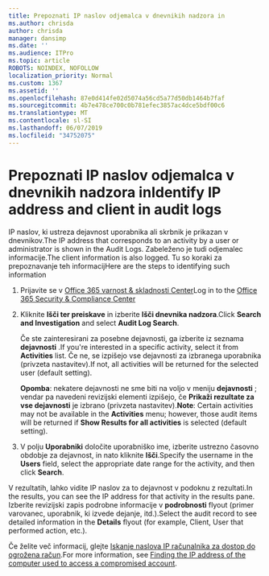 ```yaml
---
title: Prepoznati IP naslov odjemalca v dnevnikih nadzora in
ms.author: chrisda
author: chrisda
manager: dansimp
ms.date: ''
ms.audience: ITPro
ms.topic: article
ROBOTS: NOINDEX, NOFOLLOW
localization_priority: Normal
ms.custom: 1367
ms.assetid: ''
ms.openlocfilehash: 87e0d414fe02d5074a56cd5a77d50db1464b7faf
ms.sourcegitcommit: 4b7e478ce700c0b781efec3857ac4dce5bdf00c6
ms.translationtype: MT
ms.contentlocale: sl-SI
ms.lasthandoff: 06/07/2019
ms.locfileid: "34752075"
---
```

# <a name="identify-ip-address-and-client-in-audit-logs"></a><span data-ttu-id="03403-102">Prepoznati IP naslov odjemalca v dnevnikih nadzora in</span><span class="sxs-lookup"><span data-stu-id="03403-102">Identify IP address and client in audit logs</span></span>

<span data-ttu-id="03403-103">IP naslov, ki ustreza dejavnost uporabnika ali skrbnik je prikazan v dnevnikov.</span><span class="sxs-lookup"><span data-stu-id="03403-103">The IP address that corresponds to an activity by a user or administrator is shown in the Audit Logs.</span></span> <span data-ttu-id="03403-104">Zabeleženo je tudi odjemalec informacije.</span><span class="sxs-lookup"><span data-stu-id="03403-104">The client information is also logged.</span></span> <span data-ttu-id="03403-105">Tu so koraki za prepoznavanje teh informacij</span><span class="sxs-lookup"><span data-stu-id="03403-105">Here are the steps to identifying such information</span></span>

1. <span data-ttu-id="03403-106">Prijavite se v [Office 365 varnost & skladnosti Center](https://protection.office.com/)</span><span class="sxs-lookup"><span data-stu-id="03403-106">Log in to the [Office 365 Security & Compliance Center](https://protection.office.com/)</span></span>

2. <span data-ttu-id="03403-107">Kliknite **Išči ter preiskave** in izberite **Išči dnevnika nadzora**.</span><span class="sxs-lookup"><span data-stu-id="03403-107">Click **Search and Investigation** and select **Audit Log Search**.</span></span>

   <span data-ttu-id="03403-108">Če ste zainteresirani za posebne dejavnosti, ga izberite iz seznama **dejavnosti** .</span><span class="sxs-lookup"><span data-stu-id="03403-108">If you're interested in a specific activity, select it from **Activities** list.</span></span> <span data-ttu-id="03403-109">Če ne, se izpišejo vse dejavnosti za izbranega uporabnika (privzeta nastavitev).</span><span class="sxs-lookup"><span data-stu-id="03403-109">If not, all activities will be returned for the selected user (default setting).</span></span>

   <span data-ttu-id="03403-110">**Opomba**: nekatere dejavnosti ne sme biti na voljo v meniju **dejavnosti** ; vendar pa navedeni revizijski elementi izpišejo, če **Prikaži rezultate za vse dejavnosti** je izbrano (privzeta nastavitev).</span><span class="sxs-lookup"><span data-stu-id="03403-110">**Note**: Certain activities may not be available in the **Activities** menu; however, those audit items will be returned if **Show Results for all activities** is selected (default setting).</span></span>

3. <span data-ttu-id="03403-111">V polju **Uporabniki** določite uporabniško ime, izberite ustrezno časovno obdobje za dejavnost, in nato kliknite **Išči**.</span><span class="sxs-lookup"><span data-stu-id="03403-111">Specify the username in the **Users** field, select the appropriate date range for the activity, and then click **Search**.</span></span>

<span data-ttu-id="03403-112">V rezultatih, lahko vidite IP naslov za to dejavnost v podoknu z rezultati.</span><span class="sxs-lookup"><span data-stu-id="03403-112">In the results, you can see the IP address for that activity in the results pane.</span></span> <span data-ttu-id="03403-113">Izberite revizijski zapis podrobne informacije v **podrobnosti** flyout (primer varovanec, uporabnik, ki izvede dejanje, itd.).</span><span class="sxs-lookup"><span data-stu-id="03403-113">Select the audit record to see detailed information in the **Details** flyout (for example, Client, User that performed action, etc.).</span></span>

<span data-ttu-id="03403-114">Če želite več informacij, glejte [Iskanje naslova IP računalnika za dostop do ogrožena račun](https://docs.microsoft.com/office365/securitycompliance/auditing-troubleshooting-scenarios#finding-the-ip-address-of-the-computer-used-to-access-a-compromised-account).</span><span class="sxs-lookup"><span data-stu-id="03403-114">For more information, see [Finding the IP address of the computer used to access a compromised account](https://docs.microsoft.com/office365/securitycompliance/auditing-troubleshooting-scenarios#finding-the-ip-address-of-the-computer-used-to-access-a-compromised-account).</span></span>
